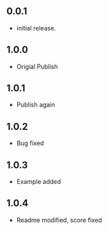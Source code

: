 ## 0.0.1
* initial release.

## 1.0.0
* Origial Publish

## 1.0.1
* Publish again

## 1.0.2
* Bug fixed

## 1.0.3
* Example added

## 1.0.4
* Readme modified, score fixed

